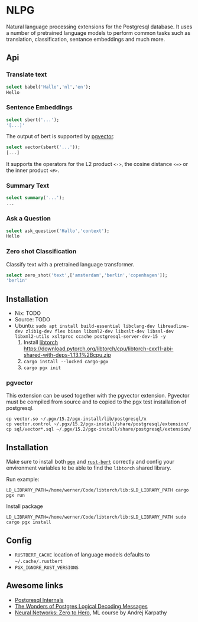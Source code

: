 # NLPG

Natural language processing extensions for the Postgresql database.
It uses a number of pretrained language models to perform common tasks such as
translation, classification, sentance embeddings and much more.


## Api

### Translate text
```sql
select babel('Hallo','nl','en');
Hello
```

### Sentence Embeddings
```sql
select sbert('...');
'[...]'
```

The output of bert is supported by [pgvector](https://github.com/pgvector/pgvector).
```sql
select vector(sbert('...'));
[...]
```
It supports the operators for the L2 product `<->`, the cosine distance `<=>` or the inner product `<#>`.

### Summary Text
```sql
select summary('...');
...
```

### Ask a Question
```sql
select ask_question('Hallo','context');
Hello
```

### Zero shot Classification

Classify text with a pretrained language transformer.

```sql
select zero_shot('text',['amsterdam','berlin','copenhagen']);
'berlin'
```

## Installation

* Nix: TODO
* Source: TODO
* Ubuntu: `sudo apt install build-essential libclang-dev libreadline-dev zlib1g-dev flex bison libxml2-dev libxslt-dev libssl-dev libxml2-utils xsltproc ccache postgresql-server-dev-15 -y`
   1. Install [libtorch](https://pytorch.org/get-started/locally/) \
      https://download.pytorch.org/libtorch/cpu/libtorch-cxx11-abi-shared-with-deps-1.13.1%2Bcpu.zip
   2. `cargo install --locked cargo-pgx`
   3. `cargo pgx init`

### pgvector
This extension can be used together with the pgvector extension.
Pgvector must be compiled from source and to copied to the pgx test installation of postgresql.

    cp vector.so ~/.pgx/15.2/pgx-install/lib/postgresql/x
    cp vector.control ~/.pgx/15.2/pgx-install/share/postgresql/extension/
    cp sql/vector*.sql ~/.pgx/15.2/pgx-install/share/postgresql/extension/

## Installation

Make sure to install both [`pgx`](https://crates.io/crates/pgx) and [`rust-bert`](https://crates.io/crates/rust-bert) correctly
and config your environment variables to be able to find the `libtorch` shared library.

Run example:

    LD_LIBRARY_PATH=/home/werner/Code/libtorch/lib:$LD_LIBRARY_PATH cargo pgx run

Install package

    LD_LIBRARY_PATH=/home/werner/Code/libtorch/lib:$LD_LIBRARY_PATH sudo cargo pgx install

## Config
* `RUSTBERT_CACHE` location of language models defaults to `~/.cache/.rustbert`
* `PGX_IGNORE_RUST_VERSIONS`

## Awesome links

* [Postgresql Internals](https://postgrespro.com/community/books/internals)
* [The Wonders of Postgres Logical Decoding Messages](https://www.infoq.com/articles/wonders-of-postgres-logical-decoding-messages/)
* [Neural Networks: Zero to Hero](https://karpathy.ai/zero-to-hero.html), ML course by Andrej Karpathy
